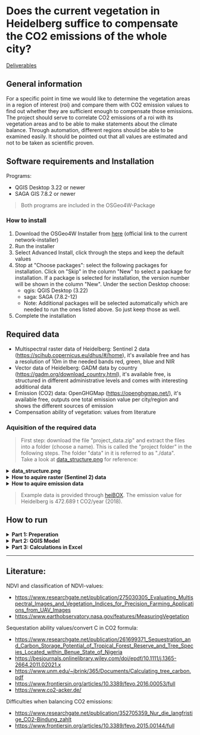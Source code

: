 # Does the current vegetation in Heidelberg suffice to compensate the CO2 emissions of the whole city?

<a href="https://github.com/fossgis2122/home/blob/e5aa74674c3a5d00ed566d79ccd8507bb6f41c33/docs/project_deliverables.md">Deliverables</a>

## General information

For a specific point in time we would like to determine the vegetation areas in a region of interest (roi) and compare them with CO2 emission values to find out whether they are sufficient enough to compensate those emissions. The project should serve to correlate CO2 emissions of a roi with its vegetation areas and to be able to make statements about the climate balance. Through automation, different regions should be able to be examined easily. It should be pointed out that all values are estimated and not to be taken as scientific proven.

## Software requirements and Installation

Programs:
- QGIS Desktop 3.22 or newer
- SAGA GIS 7.8.2 or newer
> Both programs are included in the OSGeo4W-Package

### How to install

1. Download the OSGeo4W Installer from <a href="http://download.osgeo.org/osgeo4w/v2/osgeo4w-setup.exe">here</a> (official link to the current network-installer)
2. Run the installer
3. Select Advanced Install, click through the steps and keep the default values
4. Stop at "Choose packages": select the following packages for installation. Click on "Skip" in the column "New" to select a package for installation. If a package is selected for installation, the version number will be shown in the column "New". Under the section Desktop choose:
    - qgis: QGIS Desktop (3.22)
    - saga: SAGA (7.8.2-12)
    - Note: Additional packages will be selected automatically which are needed to run the ones listed above. So just keep those as well.
5. Complete the installation

## Required data

- Multispectral raster data of Heidelberg: Sentinel 2 data (https://scihub.copernicus.eu/dhus/#/home), it's available free and has a resolution of 10m in the needed bands red, green, blue and NIR 
- Vector data of Heidelberg: GADM data by country (https://gadm.org/download_country.html), it's available free, is structured in different administrative levels and comes with interesting additional data
- Emission (CO2) data: OpenGHGMap (https://openghgmap.net/), it's available free, outputs one total emission value per city/region and shows the different sources of emission
- Compensation ability of vegetation: values from literature 

### Aquisition of the required data

> First step: download the file "project_data.zip" and extract the files into a folder (choose a name). This is called the "project folder" in the following steps. The folder "data" in it is referred to as "./data". <br/>
> Take a look at <a href="data_structure.png">data_structure.png</a> for reference:

<details>
   <summary><b>data_structure.png</b></summary>
<br/>
  <img src="data_structure.png"></img>
</details)

<details>
   <summary><b>How to aquire vector data</b></summary>
<br/>

1. Navigate to <a href="https://gadm.org/download_country.html">GADM data by country</a>, select Germany and download the Geopackage
2. When downloaded, unzip the ZIP-file and move the Geopackage to the folder "./data"

</details>    
    
<details>
   <summary><b>How to aquire raster (Sentinel 2) data</b></summary>
<br/>
    
1. Navigate to <a href="https://scihub.copernicus.eu/dhus/#/self-registration">Copernicus Open Access Hub by ESA registration form</a> and set up an account
2. Log in on <a href="https://scihub.copernicus.eu/dhus/#/home">Copernicus Open Access Hub</a>. Without logging in you cannot download the required data
3. Specify the search area in the map with right-click (move map with left-click and zoom in with mouse wheel)
4. Click on the three stripes left of the search box to open the advanced search (upper left corner of screen)
5. Select Sentinel 2 and put following statement in the box for the cloud cover: [0 TO 10]
6. If you want to search for data in a specific time period, put the required dates in "sensing period" (we recommend using the year 2018 because the emission data is from this year only)
7. Click on the search button (upper right of search box) and wait until the results are displayed
8. Search for an image with full extent (no black parts) and minimal cloud cover
9. Hover over the entry and click on the eye icon ("View product details") which appears along with other icons on the lower right side of the entry
10. Check in the quick look window if the data seems suitable
<br/><br/>
    > If the images you are looking for are offline, you can add them to your cart. Go to your cart (upper left next to the three stripes) and click on download (hover over entry and click on the download icon). It should say that downloading offline products is not possible. At this time, there should appear a clock icon next to the "Offline" text which says either "pending" or "running". Click on the same download button again and it should state that the offline product retrieval is initiated. At this point you did everything the right way. If you encouter problems try again following this manual. 
<br/><br/>
    > After a while (up to one hour) the datasets will be available to download for three days. Proceed to the next steps to download the data:
11. In the Inspector, navigate to GRANULE/*Name of data*/IMG_DATA/R10m/ and download the two files "...B04..." & "...B08..." (both .jp2)
12. When downloaded, put the two files in the "./data" folder
</details>

<details>
   <summary><b>How to aquire emission data</b></summary>
<br/>

1. Navigate to <a href="https://openghgmap.net/">OpenGHGmap</a> and wait until the data is loaded (coloring the base map)
2. Specify the search area by zooming in with the mouse wheel and moving the map with left-click
3. Hover over the region you want to see data from and you'll get a red value which shows the total CO2 emissions in tonnes for the year 2018
4. For convenience you can already put the value in the "Excelsheet.xlsx" which can be found inside the "project_data.zip" in the marked cell under "Emission value (t CO2/year)". This will be a step at "Part 3: Calculations" (see below)

</details>

> Example data is provided through <a href="https://heibox.uni-heidelberg.de/d/b6f83521a8ec4ee5b2f6/">heiBOX</a>. The emission value for Heidelberg is 472.689 t CO2/year (2018).

## How to run

<details>
   <summary><b>Part 1: Preperation</b></summary>
<br/>
    
1. Open the OSGeo4W Shell and navigate to the project folder
2. Execute the script "roi_extractor.bat"
3. You immediately are required to enter the roi. Any name of a city or town should work, for additional information you should look with QGIS into the gadm36_DEU.gpkg and search under column "Name_3" for the exact name of your roi (try e.g. Heidelberg, Karlsruhe, Speyer or Gaggenau) - it has to be in the extent of the Sentinel 2 raster images!
5. The outlines of the roi are now automatically saved as a shapefile in the "./data" folder

</details>

<details>
   <summary><b>Part 2: QGIS Model</b></summary>
<br/>

1. Open QGIS and navigate to the project folder and double-click on the model "QGIS_Model" to run it
3. Put in all required data:
    - CRS: leave the default setting (we recommend using EPSG:25832 for Germany)
    - the color definition file is "colors.txt" in your "./data" folder
    - the raster bands are the two from the "./data" folder with "B04" and "B08" in their names
    - the vector data input "roi" is the output from the script "roi_extractor.bat", so it should be the shapefile in the "./data" folder named as your input for your roi
    - it's not important where the output files are exported to, you just should find them easily afterwards (mind the recommendations)
4. Uncheck both check boxes
5. Run the model (takes up to 1 min depending on your PC)
6. It outputs one image and one Excel file at the locations you specified as output folders
7. Take a look at the image and compare it to "ndvi_colored.png" - does it makes sense? There should be your roi colored in five colors (no vegetation in red to high level of vegetation in green)
8. Proceed if it looks fine, repeat the steps if something seems wrong. Remember to check your input values in the model!

</details>

<details>
   <summary><b>Part 3: Calculations in Excel</b></summary>
<br/>

1. Open the Excel file you got from the model as output 
2. Copy the values from the third column (no title)
3. Navigate to the project folder and open "Excelsheet.xls"
4. Paste the values in the column "HERE (m²)" (blue background)
5. Now put in the emission value from <a href="https://openghgmap.net/">OpenGHGmap</a> in the marked cell under "Emission value (t CO2/year)" (blue background)
6. All following values including the result should be automatically calculated
7. The result is displayed through a color of the corresponding cells. It states whether the vegetation suffices to compensate the CO2 emissions of your roi

> **Congratulations, you completed this analysis!**

</details>

---
## Literature:

NDVI and classification of NDVI-values:
- https://www.researchgate.net/publication/275030305_Evaluating_Multispectral_Images_and_Vegetation_Indices_for_Precision_Farming_Applications_from_UAV_Images
- https://www.earthobservatory.nasa.gov/features/MeasuringVegetation

Sequestation ability values/convert C in CO2 formula:
- https://www.researchgate.net/publication/261699371_Sequestration_and_Carbon_Storage_Potential_of_Tropical_Forest_Reserve_and_Tree_Species_Located_within_Benue_State_of_Nigeria
- https://besjournals.onlinelibrary.wiley.com/doi/epdf/10.1111/j.1365-2664.2011.02021.x
- https://www.unm.edu/~jbrink/365/Documents/Calculating_tree_carbon.pdf
- https://www.frontiersin.org/articles/10.3389/fevo.2016.00053/full
- https://www.co2-acker.de/

Difficulties when balancing CO2 emissions:
- https://www.researchgate.net/publication/352705359_Nur_die_langfristige_CO2-Bindung_zahlt
- https://www.frontiersin.org/articles/10.3389/fevo.2015.00144/full

